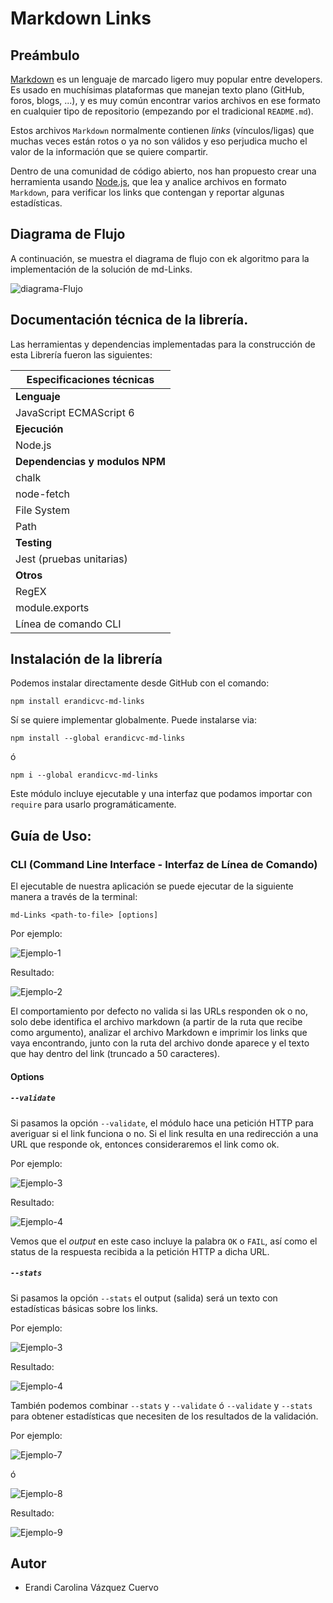 # Markdown Links

## Preámbulo

[Markdown](https://es.wikipedia.org/wiki/Markdown) es un lenguaje de marcado
ligero muy popular entre developers. Es usado en muchísimas plataformas que
manejan texto plano (GitHub, foros, blogs, ...), y es muy común
encontrar varios archivos en ese formato en cualquier tipo de repositorio
(empezando por el tradicional `README.md`).

Estos archivos `Markdown` normalmente contienen _links_ (vínculos/ligas) que
muchas veces están rotos o ya no son válidos y eso perjudica mucho el valor de
la información que se quiere compartir.

Dentro de una comunidad de código abierto, nos han propuesto crear una
herramienta usando [Node.js](https://nodejs.org/), que lea y analice archivos
en formato `Markdown`, para verificar los links que contengan y reportar
algunas estadísticas.

## Diagrama de Flujo

A continuación, se muestra el diagrama de flujo con ek algoritmo para la implementación de la solución de md-Links.

![diagrama-Flujo](assets/img/MD-LINKS.jpg)

## Documentación técnica de la librería.

Las herramientas y dependencias implementadas para la construcción de esta Librería fueron las siguientes:

|Especificaciones técnicas|
| ---------------------- |
| **Lenguaje**           |
|JavaScript ECMAScript 6|
| **Ejecución**           |
|Node.js|
| **Dependencias y modulos NPM**|
|chalk                   |
|node-fetch              |
|File System             |
|Path                    |
| **Testing**            |
| Jest (pruebas unitarias)                    |
| **Otros**              |
|RegEX                   |
|module.exports|
|Línea de comando CLI|

## Instalación de la librería
Podemos instalar directamente desde GitHub con el comando:

`npm install erandicvc-md-links`

Sí se quiere implementar globalmente. Puede instalarse via:

 `npm install --global erandicvc-md-links`

 ó 
 
 `npm i --global erandicvc-md-links`


Este módulo incluye ejecutable y una interfaz que podamos importar con `require` para usarlo programáticamente.

## Guía de Uso:  

### CLI (Command Line Interface - Interfaz de Línea de Comando)

El ejecutable de nuestra aplicación se puede ejecutar de la siguiente
manera a través de la terminal:

`md-Links <path-to-file> [options]`

Por ejemplo:

![Ejemplo-1](assets/img/md-Link-ejemplo.png)

Resultado:

![Ejemplo-2](assets/img/md-Link-ejemplo-2.png)


El comportamiento por defecto no valida si las URLs responden ok o no,
solo debe identifica el archivo markdown (a partir de la ruta que recibe como
argumento), analizar el archivo Markdown e imprimir los links que vaya
encontrando, junto con la ruta del archivo donde aparece y el texto
que hay dentro del link (truncado a 50 caracteres).

#### Options

##### `--validate`

Si pasamos la opción `--validate`, el módulo hace una petición HTTP para
averiguar si el link funciona o no. Si el link resulta en una redirección a una
URL que responde ok, entonces consideraremos el link como ok.

Por ejemplo:

![Ejemplo-3](assets/img/md-Link-ejemplo-3.png)

Resultado:

![Ejemplo-4](assets/img/md-Link-ejemplo-4.png)

Vemos que el _output_ en este caso incluye la palabra `OK` o `FAIL`, así como el status de la respuesta recibida a la petición HTTP a dicha
URL.

##### `--stats`

Si pasamos la opción `--stats` el output (salida) será un texto con estadísticas
básicas sobre los links.

Por ejemplo:

![Ejemplo-3](assets/img/md-Link-ejemplo-5.png)

Resultado:

![Ejemplo-4](assets/img/md-Link-ejemplo-6.png)


También podemos combinar `--stats` y `--validate` ó `--validate` y `--stats` para obtener estadísticas que
necesiten de los resultados de la validación.

Por ejemplo:

![Ejemplo-7](assets/img/md-Link-ejemplo-7.png)

ó

![Ejemplo-8](assets/img/md-Link-ejemplo-8.png)


Resultado:

![Ejemplo-9](assets/img/md-Link-ejemplo-9.png)

## Autor

- Erandi Carolina Vázquez Cuervo


